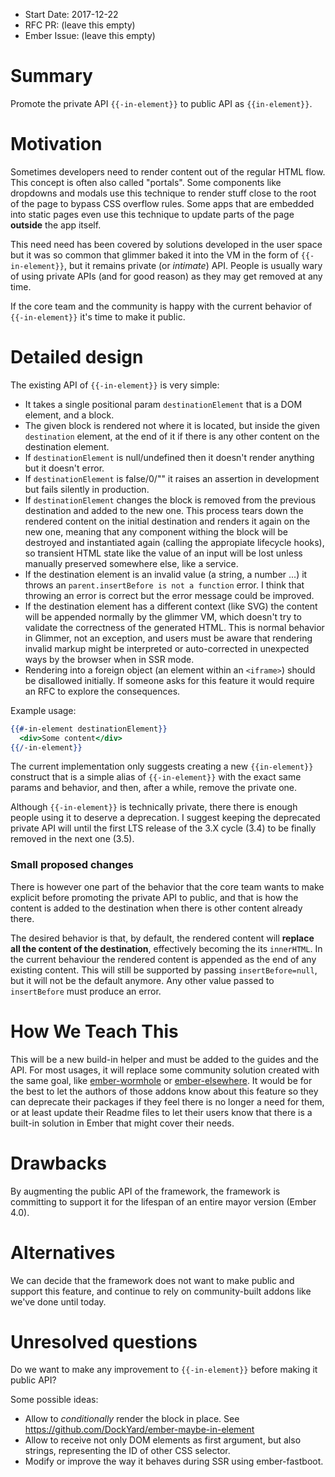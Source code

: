 - Start Date: 2017-12-22
- RFC PR: (leave this empty)
- Ember Issue: (leave this empty)

# Summary

Promote the private API `{{-in-element}}` to public API as `{{in-element}}`.

# Motivation

Sometimes developers need to render content out of the regular HTML flow. This concept is often also
called "portals". Some components like dropdowns and modals use this technique to render stuff close
to the root of the page to bypass CSS overflow rules. Some apps that are embedded into static pages
even use this technique to update parts of the page **outside** the app itself.

This need need has been covered by solutions developed in the user space but it was so common that
glimmer baked it into the VM in the form of `{{-in-element}}`, but it remains private (or _intimate_) API.
People is usually wary of using private APIs (and for good reason) as they may get removed at any time.

If the core team and the community is happy with the current behavior of `{{-in-element}}` it's
time to make it public.

# Detailed design

The existing API of `{{-in-element}}` is very simple:

* It takes a single positional param `destinationElement` that is a DOM element, and a block.
* The given block is rendered not where it is located, but inside the given `destination` element, at
the end of it if there is any other content on the destination element.
* If `destinationElement` is null/undefined then it doesn't render anything but it doesn't error.
* If `destinationElement` is false/0/"" it raises an assertion in development but fails silently in production.
* If `destinationElement` changes the block is removed from the previous destination and added to the new one. This
process tears down the rendered content on the initial destination and renders it again on the new one, meaning
that any component withing the block will be destroyed and instantiated again (calling the appropiate lifecycle hooks),
so transient HTML state like the value of an input will be lost unless manually preserved somewhere else, like a service.
* If the destination element is an invalid value (a string, a number ...) it throws an `parent.insertBefore is not a function` error. I think
that throwing an error is correct but the error message could be improved.
* If the destination element has a different context (like SVG) the content will be appended normally by the glimmer VM,
which doesn't try to validate the correctness of the generated HTML. This is normal behavior in Glimmer, not
an exception, and users must be aware that rendering invalid markup might be interpreted or auto-corrected in
unexpected ways by the browser when in SSR mode.
* Rendering into a foreign object (an element within an `<iframe>`) should be disallowed initially. If someone
asks for this feature it would require an RFC to explore the consequences.

Example usage:

```hbs
{{#-in-element destinationElement}}
  <div>Some content</div>
{{/-in-element}}
```

The current implementation only suggests creating a new `{{in-element}}` construct that is a simple
alias of `{{-in-element}}` with the exact same params and behavior, and then, after a while, remove
the private one.

Although `{{-in-element}}` is technically private, there there is enough people using it to deserve
a deprecation. I suggest keeping the deprecated private API will until the first LTS release of the
3.X cycle (3.4) to be finally removed in the next one (3.5).

### Small proposed changes

There is however one part of the behavior that the core team wants to make explicit before promoting
the private API to public, and that is how the content is added to the destination when there is other
content already there.

The desired behavior is that, by default, the rendered content will **replace all the content of the destination**,
effectively becoming the its `innerHTML`.
In the current behaviour the rendered content is appended as the end of any existing content. This will still
be supported by passing `insertBefore=null`, but it will not be the default anymore.
Any other value passed to `insertBefore` must produce an error.


# How We Teach This

This will be a new build-in helper and must be added to the guides and the API.
For most usages, it will replace some community solution created with the same goal, like
[ember-wormhole](https://github.com/yapplabs/ember-wormhole) or [ember-elsewhere](https://github.com/ef4/ember-elsewhere).
It would be for the best to let the authors of those addons know about this feature so they can
deprecate their packages if they feel there is no longer a need for them, or at least update their
Readme files to let their users know that there is a built-in solution in Ember that might cover
their needs.

# Drawbacks

By augmenting the public API of the framework, the framework is committing to support it for the lifespan
of an entire mayor version (Ember 4.0).

# Alternatives

We can decide that the framework does not want to make public and support this feature, and continue
to rely on community-built addons like we've done until today.

# Unresolved questions

Do we want to make any improvement to `{{-in-element}}` before making it public API?

Some possible ideas:
- Allow to _conditionally_ render the block in place. See https://github.com/DockYard/ember-maybe-in-element
- Allow to receive not only DOM elements as first argument, but also strings, representing the ID of
  other CSS selector.
- Modify or improve the way it behaves during SSR using ember-fastboot.